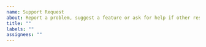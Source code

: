 ```yaml
---
name: Support Request
about: Report a problem, suggest a feature or ask for help if other resources are not helpful.
title: ""
labels: ""
assignees: ""
---
```


<!--

Support Request Guidelines
==================

1. Use Code Samples: Use code snippets whenever possible. This helps us quickly reproduce and understand the issue.

2. Provide A Repro: If the problem is complex, attach a small, self-contained, and debuggable project that highlights the issue with the minimum number of endpoints and dependencies.

3. Simplify Your Code: Avoid copying-pasting code from your actual project. Instead, provide simplified, focused examples that are easy for others to understand.

Note: Requests that don't follow these guidelines may face delays or be closed if deemed low effort.

-->
